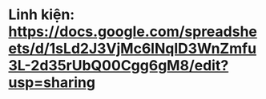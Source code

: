 # Linh kiện: https://docs.google.com/spreadsheets/d/1sLd2J3VjMc6lNqlD3WnZmfu3L-2d35rUbQ00Cgg6gM8/edit?usp=sharing
